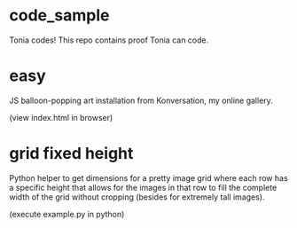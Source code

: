 code_sample
===========

Tonia codes!
This repo contains proof Tonia can code.

easy
===========
JS balloon-popping art installation from Konversation, my online gallery.

(view index.html in browser)

grid fixed height
===========
Python helper to get dimensions for a pretty image grid where each row has a specific height that allows for the images in that row to fill the complete width of the grid without cropping (besides for extremely tall images).

(execute example.py in python)
